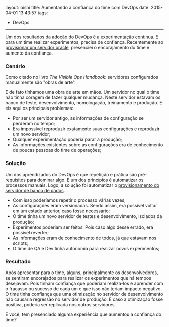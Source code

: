 layout: oishi
title: Aumentando a confiança do time com DevOps
date: 2015-04-01 13:43:57
tags:
- DevOps
---
Um dos resultados da adoção do DevOps é a [experimentação contínua](http://www.ibm.com/developerworks/br/library/se-devops/part1/). E para um time realizar experimentos, precisa de confiança. Recentemente ao [provisionar um servidor oracle](http://acfreitas.com/2015/03/Provisionando-um-servidor-Oracle-com-Vagrant-e-Shell/), presenciei o encorajamento do time e aumento da confiança. 

<!-- more -->
### Cenário 

Como citado no livro *The Visible Ops Handbook*: servidores configurados manualmente são "obras de arte".

E de fato tínhamos uma obra de arte em mãos. Um servidor no qual o time não tinha coragem de fazer qualquer mudança. Neste servidor estavam os banco de teste, desenvolvimento, homologação, treinamento e produção. E eis aqui os principais problemas: 

* Por ser um servidor antigo, as informações de configuração se perderam no tempo;
* Era impossível reproduzir exatamente suas configurações e reproduzir um novo servidor;
* Qualquer experimentação poderia parar a produção;
* As informações existentes sobre as configurações era de conhecimento de poucas pessoas do time de operações;

### Solução

Um dos aprendizados do DevOps é que repetição e prática são pré-requisitos para dominar algo. E um dos princípios é  automatizar os processos manuais. Logo, a solução foi automatizar o [provisionamento do servidor de banco de dados](https://github.com/acfreitas/oraclebox). 

* Com isso poderíamos repetir o processo várias vezes;
* As configurações eram versionadas. Sendo assim, era possível voltar em um estado anterior, caso fosse necessário;
* O time tinha um novo servidor de testes e desenvolvimento, isolados da produção;
* Experimentos poderiam ser feitos. Pois caso algo desse errado, era possível reverter; 
* As informações eram de conhecimento de todos, já que estavam nos scripts; 
* O time de QA e Dev tinha autonomia para realizar novos experimentos; 

### Resultado 

Após apresentar para o time, alguns, principalmente os desenvolvedores, se sentiram encorajados para realizar os experimentos que há tempos desejavam. Pois tinham confiança que poderiam realizá-los e aprender com o fracasso ou sucesso de cada um e que isso não teriam impacto negativo. O time tinha confiança que uma otimização no servidor de desenvolvimento não causaria regressão no servidor de produção. E caso a otimização fosse positiva, poderia ser replicada nos outros servidores. 

E você, tem presenciado alguma experiência que aumentou a confiança do time? 